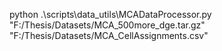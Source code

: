 python .\scripts\data_utils\MCADataProcessor.py "F:/Thesis/Datasets/MCA_500more_dge.tar.gz" "F:/Thesis/Datasets/MCA_CellAssignments.csv"                  